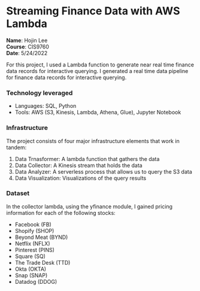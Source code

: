 # Streaming Finance Data with AWS Lambda
**Name**: Hojin Lee<br>
**Course**: CIS9760<br>
**Date**: 5/24/2022<br>

For this project, I used a Lambda function to generate near real time finance data records for interactive querying. I generated a real time data pipeline for finance data records for interactive querying.

### Technology leveraged
- Languages: SQL, Python
- Tools: AWS (S3, Kinesis, Lambda, Athena, Glue), Jupyter Notebook

### Infrastructure
The project consists of four major infrastructure elements that work in tandem:
1. Data Trnasformer: A lambda function that gathers the data
2. Data Collector: A Kinesis stream that holds the data
3. Data Analyzer: A serverless process that allows us to query the S3 data
4. Data Visualization: Visualizations of the query results

### Dataset
In the collector lambda, using the yfinance module, I gained pricing information for each of the following stocks:
-	Facebook (FB)
-	Shopify (SHOP)
-	Beyond Meat (BYND)
-	Netflix (NFLX)
-	Pinterest (PINS)
-	Square (SQ)
-	The Trade Desk (TTD)
-	Okta (OKTA)
-	Snap (SNAP)
-	Datadog (DDOG)
